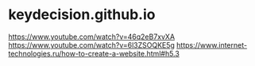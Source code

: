 # keydecision.github.io


https://www.youtube.com/watch?v=46q2eB7xvXA
https://www.youtube.com/watch?v=6l3ZSOQKE5g
https://www.internet-technologies.ru/how-to-create-a-website.html#h5.3
